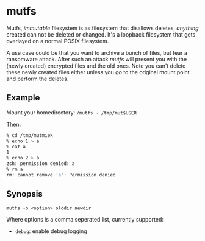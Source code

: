 mutfs
=====

Mutfs, *immutable* filesystem is as filesystem that disallows deletes, *anything* created can not be
deleted or changed. It's a loopback filesystem that gets overlayed on a normal POSIX filesystem.

A use case could be that you want to archive a bunch of files, but fear a ransomware attack. After
such an attack *mutfs* will present you with the (newly created) encrypted files and the old ones.
Note you can't delete these newly created files either unless you go to the original mount point and
perform the deletes.

Example
-------

Mount your homedirectory: `/mutfs ~ /tmp/mut$USER`

Then:

~~~ sh
% cd /tmp/mutmiek
% echo 1 > a
% cat a
1
% echo 2 > a
zsh: permission denied: a
% rm a
rm: cannot remove 'a': Permission denied
~~~~

Synopsis
--------

`mutfs -o <option> olddir newdir`

Where options is a comma seperated list, currently supported:

* `debug`: enable debug logging
